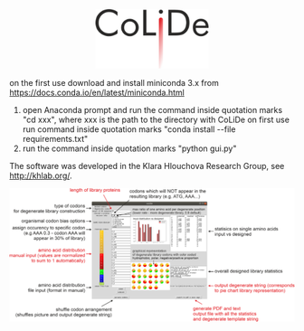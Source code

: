 <p align="center">
<img src="colide.png" width="200" >
</p>

on the first use download and install miniconda 3.x from https://docs.conda.io/en/latest/miniconda.html
1) open Anaconda prompt and run the command inside quotation marks "cd xxx", where xxx is the path to the directory with  CoLiDe
on first use run command inside quotation marks "conda install --file requirements.txt"
2) run the command inside quotation marks "python gui.py"

The software was developed in the Klara Hlouchova Research Group, see http://khlab.org/.

<img src="manual.png">
